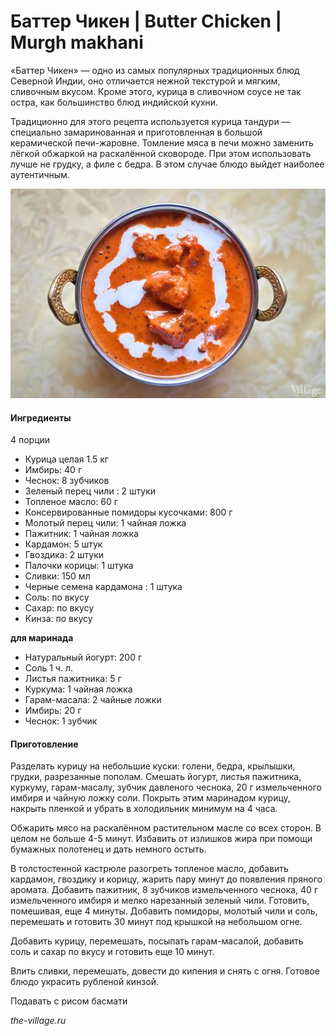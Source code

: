 ﻿---
image: ../pics/butter-chicken.jpg
---
# Баттер Чикен \| Butter Chicken \| Murgh makhani

«Баттер Чикен» — одно из самых популярных традиционных блюд Северной Индии, оно отличается нежной текстурой и мягким, сливочным вкусом. Кроме этого, курица в сливочном соусе не так остра, как большинство блюд индийской кухни.

Традиционно для этого рецепта используется курица тандури — специально замаринованная и приготовленная в большой керамической печи-жаровне. Томление мяса в печи можно заменить лёгкой обжаркой на раскалённой сковороде. При этом использовать лучше не грудку, а филе с бедра. В этом случае блюдо выйдет наиболее аутентичным.

![Баттер Чикен](../pics/butter-chicken.jpg)

#### Ингредиенты
4 порции

* Курица целая 1.5 кг
* Имбирь: 40 г
* Чеснок: 8 зубчиков
* Зеленый перец чили : 2 штуки
* Топленое масло: 60 г
* Консервированные помидоры кусочками: 800 г
* Молотый перец чили: 1 чайная ложка
* Пажитник: 1 чайная ложка
* Кардамон: 5 штук
* Гвоздика: 2 штуки
* Палочки корицы: 1 штука
* Сливки: 150 мл
* Черные семена кардамона : 1 штука
* Соль: по вкусу
* Сахар: по вкусу
* Кинза: по вкусу

**для маринада**

* Натуральный йогурт: 200 г
* Соль 1 ч. л.
* Листья пажитника: 5 г
* Куркума: 1 чайная ложка
* Гарам-масала: 2 чайные ложки
* Имбирь: 20 г
* Чеснок: 1 зубчик

#### Приготовление

Разделать курицу на небольшие куски: голени, бедра, крылышки, грудки, разрезанные пополам. Смешать йогурт, листья пажитника, куркуму, гарам-масалу, зубчик давленого чеснока, 20 г измельченного имбиря и чайную ложку соли. Покрыть этим маринадом курицу, накрыть пленкой и убрать в холодильник минимум на 4 часа.

Обжарить мясо на раскалённом растительном масле со всех сторон. В целом не больше 4-5 минут. Избавить от излишков жира при помощи бумажных полотенец и дать немного остыть.

В толстостенной кастрюле разогреть топленое масло, добавить кардамон, гвоздику и корицу, жарить пару минут до появления пряного аромата. Добавить пажитник, 8 зубчиков измельченного чеснока, 40 г измельченного имбиря и мелко нарезанный зеленый чили. Готовить, помешивая, еще 4 минуты. Добавить помидоры, молотый чили и соль, перемешать и готовить 30 минут под крышкой на небольшом огне.

Добавить курицу, перемешать, посыпать гарам-масалой, добавить соль и сахар по вкусу и готовить еще 10 минут.

Влить сливки, перемешать, довести до кипения и снять с огня. Готовое блюдо украсить рубленой кинзой.

Подавать с рисом басмати

*the-village.ru*
